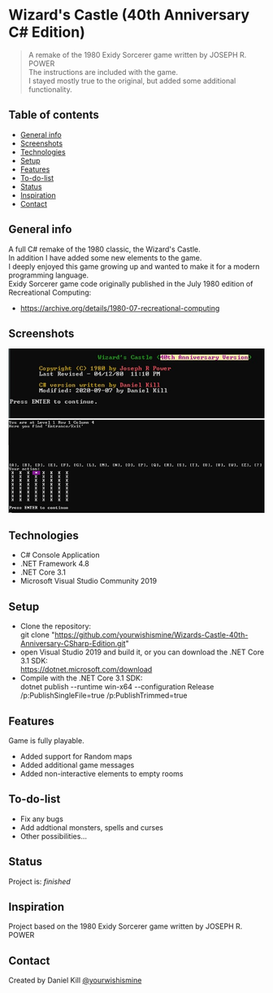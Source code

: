 # Wizard's Castle (40th Anniversary C# Edition)
> A remake of the 1980 Exidy Sorcerer game written by JOSEPH R. POWER  
> The instructions are included with the game.  
> I stayed mostly true to the original, but added some additional functionality.  

## Table of contents
* [General info](#general-info)
* [Screenshots](#screenshots)
* [Technologies](#technologies)
* [Setup](#setup)
* [Features](#features)
* [To-do-list](To-do-list)
* [Status](#status)
* [Inspiration](#inspiration)
* [Contact](#contact)

## General info
A full C# remake of the 1980 classic, the Wizard's Castle.  
In addition I have added some new elements to the game.  
I deeply enjoyed this game growing up and wanted to make it for a modern programming language.  
Exidy Sorcerer game code originally published in the July 1980 edition of Recreational Computing:  
* https://archive.org/details/1980-07-recreational-computing

## Screenshots
![ScreenShot1 screenshot](./images/ScreenShot1.jpg)
![ScreenShot2 screenshot](./images/ScreenShot2.jpg)

## Technologies
* C# Console Application
* .NET Framework 4.8
* .NET Core 3.1
* Microsoft Visual Studio Community 2019

## Setup
* Clone the repository:  
git clone "https://github.com/yourwishismine/Wizards-Castle-40th-Anniversary-CSharp-Edition.git"  
* open Visual Studio 2019 and build it, or you can download the .NET Core 3.1 SDK:  
https://dotnet.microsoft.com/download  
* Compile with the .NET Core 3.1 SDK:  
dotnet publish --runtime win-x64 --configuration Release /p:PublishSingleFile=true /p:PublishTrimmed=true

## Features
Game is fully playable.
* Added support for Random maps
* Added additional game messages
* Added non-interactive elements to empty rooms

## To-do-list
* Fix any bugs
* Add addtional monsters, spells and curses
* Other possibilities...

## Status
Project is: _finished_

## Inspiration
Project based on the 1980 Exidy Sorcerer game written by JOSEPH R. POWER

## Contact
Created by Daniel Kill [@yourwishismine](https://twitter.com/yourwishismine)
